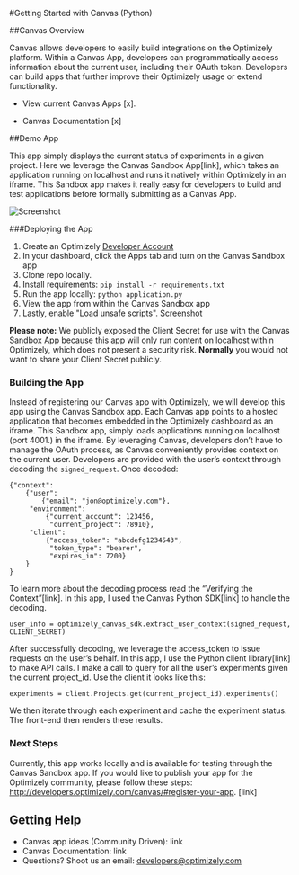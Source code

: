#Getting Started with Canvas (Python)

##Canvas Overview

Canvas allows developers to easily build integrations on the Optimizely platform. Within a Canvas App, developers can programmatically access information about the current user, including their OAuth token. Developers can build apps that further improve their Optimizely usage or extend functionality. 

* View current Canvas Apps [x].

* Canvas Documentation [x] 

##Demo App

This app simply displays the current status of experiments in a given project. Here we leverage the Canvas Sandbox App[link], which takes an application running on localhost and runs it natively within Optimizely in an iframe. This Sandbox app makes it really easy for developers to build and test applications before formally submitting as a Canvas App. 

![Screenshot](https://github.com/optimizely/canvas-getting-started-python/blob/master/static/img/canvas-screenshot.png)

###Deploying the App
1. Create an Optimizely [Developer Account](https://www.optimizely.com/?modal=devsignup)
2. In your dashboard, click the Apps tab and turn on the Canvas Sandbox app
3. Clone repo locally.
4. Install requirements: `pip install -r requirements.txt`
5. Run the app locally: `python application.py`
6. View the app from within the Canvas Sandbox app
7. Lastly, enable "Load unsafe scripts". [Screenshot](https://github.com/optimizely/canvas-getting-started-python/blob/master/static/img/unsafe-scripts.png) 

**Please note:** We publicly exposed the Client Secret for use with the Canvas Sandbox App because this app will only run content on localhost within Optimizely, which does not present a security risk. <b> Normally</b> you would not want to share your Client Secret publicly. 

### Building the App

Instead of registering our Canvas app with Optimizely, we will develop this app using the Canvas Sandbox app. Each Canvas app points to a hosted application that becomes embedded in the Optimizely dashboard as an iframe. This Sandbox app, simply loads applications running on localhost (port 4001.) in the iframe. By leveraging Canvas, developers don’t have to manage the OAuth process, as Canvas conveniently provides context on the current user. Developers are provided with the user’s context through decoding the `signed_request`. Once decoded:
```
{"context":
    {"user":
        {"email": "jon@optimizely.com"},
     "environment":
         {"current_account": 123456,
          "current_project": 78910},
     "client":
         {"access_token": "abcdefg1234543",
          "token_type": "bearer",
          "expires_in": 7200}
    }
}
```
To learn more about the decoding process read the “Verifying the Context”[link]. In this app, I used the Canvas Python SDK[link] to handle the decoding. 

```
user_info = optimizely_canvas_sdk.extract_user_context(signed_request, CLIENT_SECRET)
``` 
After successfully decoding, we leverage the access_token to issue requests on the user’s behalf. In this app, I use the Python client library[link] to make API calls. I make a call to query for all the user’s experiments given the current project_id. Use the client it looks like this:

`experiments = client.Projects.get(current_project_id).experiments()`

We then iterate through each experiment and cache the experiment status. The front-end then renders these results. 

### Next Steps

Currently, this app works locally and is available for testing through the Canvas Sandbox app. If you would like to publish your app for the Optimizely community, please follow these steps: http://developers.optimizely.com/canvas/#register-your-app. [link]


## Getting Help

* Canvas app ideas (Community Driven): link 
* Canvas Documentation: link
* Questions? Shoot us an email: developers@optimizely.com

